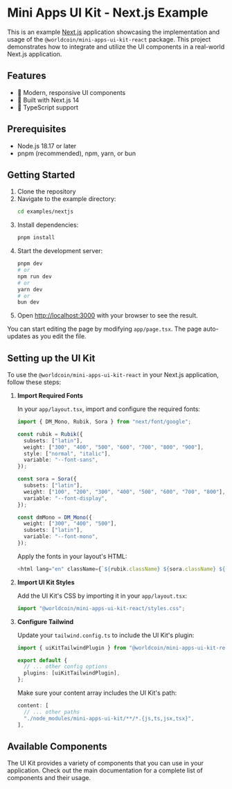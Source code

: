 # Mini Apps UI Kit - Next.js Example

This is an example [Next.js](https://nextjs.org) application showcasing the implementation and usage of the `@worldcoin/mini-apps-ui-kit-react` package. This project demonstrates how to integrate and utilize the UI components in a real-world Next.js application.

## Features

- 🎨 Modern, responsive UI components
- 🚀 Built with Next.js 14
- 🎯 TypeScript support

## Prerequisites

- Node.js 18.17 or later
- pnpm (recommended), npm, yarn, or bun

## Getting Started

1. Clone the repository
2. Navigate to the example directory:
   ```bash
   cd examples/nextjs
   ```
3. Install dependencies:
   ```bash
   pnpm install
   ```
4. Start the development server:
   ```bash
   pnpm dev
   # or
   npm run dev
   # or
   yarn dev
   # or
   bun dev
   ```
5. Open [http://localhost:3000](http://localhost:3000) with your browser to see the result.

You can start editing the page by modifying `app/page.tsx`. The page auto-updates as you edit the file.

## Setting up the UI Kit

To use the `@worldcoin/mini-apps-ui-kit-react` in your Next.js application, follow these steps:

1. **Import Required Fonts**

   In your `app/layout.tsx`, import and configure the required fonts:

   ```typescript
   import { DM_Mono, Rubik, Sora } from "next/font/google";

   const rubik = Rubik({
     subsets: ["latin"],
     weight: ["300", "400", "500", "600", "700", "800", "900"],
     style: ["normal", "italic"],
     variable: "--font-sans",
   });

   const sora = Sora({
     subsets: ["latin"],
     weight: ["100", "200", "300", "400", "500", "600", "700", "800"],
     variable: "--font-display",
   });

   const dmMono = DM_Mono({
     weight: ["300", "400", "500"],
     subsets: ["latin"],
     variable: "--font-mono",
   });
   ```

   Apply the fonts in your layout's HTML:

   ```typescript
   <html lang="en" className={`${rubik.className} ${sora.className} ${dmMono.className}`}>
   ```

2. **Import UI Kit Styles**

   Add the UI Kit's CSS by importing it in your `app/layout.tsx`:

   ```typescript
   import "@worldcoin/mini-apps-ui-kit-react/styles.css";
   ```

3. **Configure Tailwind**

   Update your `tailwind.config.ts` to include the UI Kit's plugin:

   ```typescript
   import { uiKitTailwindPlugin } from "@worldcoin/mini-apps-ui-kit-react";

   export default {
     // ... other config options
     plugins: [uiKitTailwindPlugin],
   };
   ```

   Make sure your content array includes the UI Kit's path:

   ```typescript
   content: [
     // ... other paths
     "./node_modules/mini-apps-ui-kit/**/*.{js,ts,jsx,tsx}",
   ],
   ```

## Available Components

The UI Kit provides a variety of components that you can use in your application. Check out the main documentation for a complete list of components and their usage.

